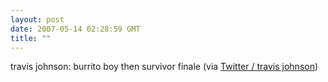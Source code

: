 ```yaml
---
layout: post
date: 2007-05-14 02:28:59 GMT
title: ""
---
```

travis johnson: burrito boy then survivor finale (via <a href="http://twitter.com/travisj/statuses/63200852">Twitter / travis johnson</a>)